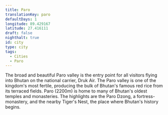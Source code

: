 ```yaml
---
title: Paro
translationKey: paro
defaultDays: 1
longitude: 89.429167
latitude: 27.416111
draft: false
nighthalt: true
id: city
type: city
tags:
  - Cities
  - Paro
---
```

The broad and beautiful Paro valley is the entry point for all visitors flying into Bhutan on the national carrier, Druk Air. The Paro valley is one of the kingdom's most fertile, producing the bulk of Bhutan's famous red rice from its terraced fields.    Paro (2200m) is home to many of Bhutan's oldest temples and monasteries. The highlights are the Paro Dzong, a fortress-monastery, and the nearby Tiger's Nest, the place where Bhutan's history begins.    